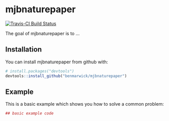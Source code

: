 
<!-- README.md is generated from README.Rmd. Please edit that file -->
mjbnaturepaper
==============

[![Travis-CI Build Status](https://travis-ci.org/benmarwick/mjbnaturepaper.svg?branch=master)](https://travis-ci.org/benmarwick/mjbnaturepaper)

The goal of mjbnaturepaper is to ...

Installation
------------

You can install mjbnaturepaper from github with:

``` r
# install.packages("devtools")
devtools::install_github("benmarwick/mjbnaturepaper")
```

Example
-------

This is a basic example which shows you how to solve a common problem:

``` r
## basic example code
```
